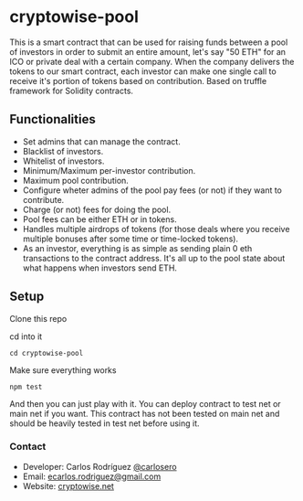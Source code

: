 # cryptowise-pool

This is a smart contract that can be used for raising funds between a pool of investors in order to submit an entire amount, let's say "50 ETH" for an ICO or private deal with a certain company. When the company delivers the tokens to our smart contract, each investor can make one single call to receive it's portion of tokens based on contribution.
Based on truffle framework for Solidity contracts.

## Functionalities

- Set admins that can manage the contract.
- Blacklist of investors.
- Whitelist of investors.
- Minimum/Maximum per-investor contribution.
- Maximum pool contribution.
- Configure wheter admins of the pool pay fees (or not) if they want to contribute.
- Charge (or not) fees for doing the pool.
- Pool fees can be either ETH or in tokens.
- Handles multiple airdrops of tokens (for those deals where you receive multiple bonuses after some time or time-locked tokens).
- As an investor, everything is as simple as sending plain 0 eth transactions to the contract address. It's all up to the pool state about what happens when investors send ETH.

## Setup

Clone this repo

cd into it

```shell
cd cryptowise-pool
```

Make sure everything works
```shell
npm test
```

And then you can just play with it. You can deploy contract to test net or main net if you want. This contract has not been tested on main net and should be heavily tested in test net before using it.

### Contact

- Developer: Carlos Rodríguez [@carlosero](https://github.com/carlosero)
- Email: ecarlos.rodriguez@gmail.com
- Website: [cryptowise.net](https://www.cryptowise.net/)
